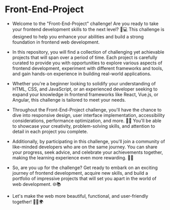# Front-End-Project
- Welcome to the "Front-End-Project" challenge! Are you ready to take your frontend development skills to the next level? 🚀💻 This challenge is designed to help you enhance your abilities and build a strong foundation in frontend web development.

- In this repository, you will find a collection of challenging yet achievable projects that will span over a period of time. Each project is carefully curated to provide you with opportunities to explore various aspects of frontend development, experiment with different frameworks and tools, and gain hands-on experience in building real-world applications.

- Whether you're a beginner looking to solidify your understanding of HTML, CSS, and JavaScript, or an experienced developer seeking to expand your knowledge in frontend frameworks like React, Vue.js, or Angular, this challenge is tailored to meet your needs.

- Throughout the Front-End-Project challenge, you'll have the chance to dive into responsive design, user interface implementation, accessibility considerations, performance optimization, and more. 🎨✨ You'll be able to showcase your creativity, problem-solving skills, and attention to detail in each project you complete.

- Additionally, by participating in this challenge, you'll join a community of like-minded developers who are on the same journey. You can share your progress, seek advice, and celebrate your achievements together, making the learning experience even more rewarding. 🌟🤝

- So, are you up for the challenge? Get ready to embark on an exciting journey of frontend development, acquire new skills, and build a portfolio of impressive projects that will set you apart in the world of web development. 🌐📚

- Let's make the web more beautiful, functional, and user-friendly together! 💪🌈🌍

